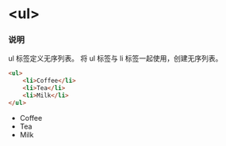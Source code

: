 # &lt;ul&gt;

### 说明
ul 标签定义无序列表。
将 ul 标签与 li 标签一起使用，创建无序列表。

```html
<ul>
    <li>Coffee</li>
    <li>Tea</li>
    <li>Milk</li>
</ul>
```
<ul>
    <li>Coffee</li>
    <li>Tea</li>
    <li>Milk</li>
</ul>







